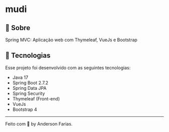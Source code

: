 # mudi

## 📝 Sobre

Spring MVC: Aplicação web com Thymeleaf, VueJs e Bootstrap

## 🧪 Tecnologias

Esse projeto foi desenvolvido com as seguintes tecnologias:

- Java 17
- Spring Boot 2.7.2
- Spring Data JPA
- Spring Security
- Thymeleaf (Front-end)
- VueJs
- Bootstrap 4

---

Feito com 🤍 by Anderson Farias.
